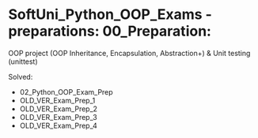 # SoftUni_Python_OOP_Exams - preparations: 00_Preparation:
OOP project (OOP Inheritance, Encapsulation, Abstraction+) &amp; Unit testing (unittest)

Solved:
- 02_Python_OOP_Exam_Prep
- OLD_VER_Exam_Prep_1
- OLD_VER_Exam_Prep_2
- OLD_VER_Exam_Prep_3
- OLD_VER_Exam_Prep_4
